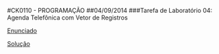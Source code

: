 #CK0110 - PROGRAMAÇÃO
##04/09/2014
###Tarefa de Laboratório 04: Agenda Telefônica com Vetor de Registros

[Enunciado](https://github.com/vinimdocarmo/CK0110/tree/master/04-09-2014/exercise/document.pdf)

[Solução](https://github.com/vinimdocarmo/CK0110/tree/master/04-09-2014/exercise/tarefa4.c)

